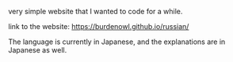 very simple website that I wanted to code for a while.

link to the website: https://burdenowl.github.io/russian/

The language is currently in Japanese, and the explanations are in Japanese as well. 

